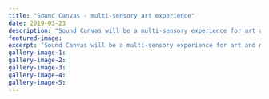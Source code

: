 ```yaml
---
title: "Sound Canvas - multi-sensory art experience"
date: 2019-03-23
description: "Sound Canvas will be a multi-sensory experience for art and music lovers at the Royal Wanganui Opera House..."
featured-image: 
excerpt: "Sound Canvas will be a multi-sensory experience for art and music lovers at the Royal Wanganui Opera House next weekend."
gallery-image-1: 
gallery-image-2: 
gallery-image-3: 
gallery-image-4: 
gallery-image-5: 
---
```

